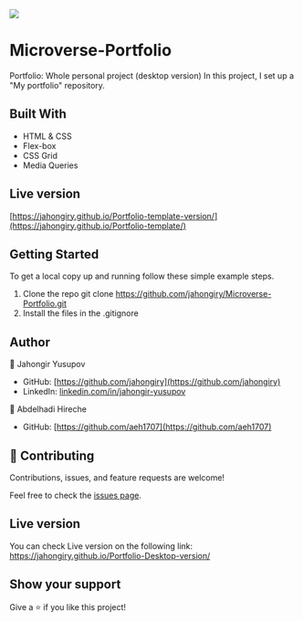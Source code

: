 ![](https://img.shields.io/badge/Microverse-blueviolet)

# Microverse-Portfolio

Portfolio: Whole personal project (desktop version)
In this project, I set up a "My portfolio" repository.

## Built With

- HTML & CSS
- Flex-box
- CSS Grid
- Media Queries

## Live version
[https://jahongiry.github.io/Portfolio-template-version/](https://jahongiry.github.io/Portfolio-template/)

## Getting Started
To get a local copy up and running follow these simple example steps.

1. Clone the repo
   git clone https://github.com/jahongiry/Microverse-Portfolio.git
2. Install the files in the .gitignore

## Author

👤 Jahongir Yusupov

- GitHub: [https://github.com/jahongiry](https://github.com/jahongiry)
- LinkedIn: [linkedin.com/in/jahongir-yusupov](linkedin.com/in/jahongir-yusupov)


👤 Abdelhadi Hireche

- GitHub: [https://github.com/aeh1707](https://github.com/aeh1707)

## 🤝 Contributing

Contributions, issues, and feature requests are welcome!

Feel free to check the [issues page](../../issues/).

## Live version

You can check Live version on the following link:
https://jahongiry.github.io/Portfolio-Desktop-version/

## Show your support

Give a ⭐️ if you like this project!
